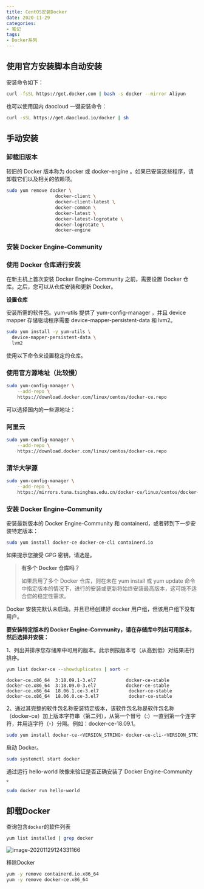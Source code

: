 ```yaml
---
title: CentOS安装Docker
date: 2020-11-29
categories:
- 笔记
tags:
- Docker系列
---
```


## 使用官方安装脚本自动安装

安装命令如下：

```bash
curl -fsSL https://get.docker.com | bash -s docker --mirror Aliyun
```

也可以使用国内 daocloud 一键安装命令：

```bash
curl -sSL https://get.daocloud.io/docker | sh
```



## 手动安装

### 卸载旧版本

较旧的 Docker 版本称为 docker 或 docker-engine 。如果已安装这些程序，请卸载它们以及相关的依赖项。

```bash
sudo yum remove docker \
                  docker-client \
                  docker-client-latest \
                  docker-common \
                  docker-latest \
                  docker-latest-logrotate \
                  docker-logrotate \
                  docker-engine
```

### 安装 Docker Engine-Community

### 使用 Docker 仓库进行安装

在新主机上首次安装 Docker Engine-Community 之前，需要设置 Docker 仓库。之后，您可以从仓库安装和更新 Docker。

**设置仓库**

安装所需的软件包。yum-utils 提供了 yum-config-manager ，并且 device mapper 存储驱动程序需要 device-mapper-persistent-data 和 lvm2。

```bash
sudo yum install -y yum-utils \
  device-mapper-persistent-data \
  lvm2
```



使用以下命令来设置稳定的仓库。

### 使用官方源地址（比较慢）

```bash
sudo yum-config-manager \
    --add-repo \
    https://download.docker.com/linux/centos/docker-ce.repo
```



可以选择国内的一些源地址：

### 阿里云

```bash
sudo yum-config-manager \
    --add-repo \
    https://download.docker.com/linux/centos/docker-ce.repo
```



### 清华大学源

```bash
sudo yum-config-manager \
    --add-repo \
    https://mirrors.tuna.tsinghua.edu.cn/docker-ce/linux/centos/docker-ce.repo
```



### 安装 Docker Engine-Community

安装最新版本的 Docker Engine-Community 和 containerd，或者转到下一步安装特定版本：

```bash
sudo yum install docker-ce docker-ce-cli containerd.io
```

如果提示您接受 GPG 密钥，请选是。

> **有多个 Docker 仓库吗？**
>
> 如果启用了多个 Docker 仓库，则在未在 yum install 或 yum update 命令中指定版本的情况下，进行的安装或更新将始终安装最高版本，这可能不适合您的稳定性需求。

Docker 安装完默认未启动。并且已经创建好 docker 用户组，但该用户组下没有用户。

**要安装特定版本的 Docker Engine-Community，请在存储库中列出可用版本，然后选择并安装：**

1、列出并排序您存储库中可用的版本。此示例按版本号（从高到低）对结果进行排序。

```bash
yum list docker-ce --showduplicates | sort -r
```

```
docker-ce.x86_64  3:18.09.1-3.el7           docker-ce-stable
docker-ce.x86_64  3:18.09.0-3.el7           docker-ce-stable
docker-ce.x86_64  18.06.1.ce-3.el7           docker-ce-stable
docker-ce.x86_64  18.06.0.ce-3.el7           docker-ce-stable
```

2、通过其完整的软件包名称安装特定版本，该软件包名称是软件包名称（docker-ce）加上版本字符串（第二列），从第一个冒号（:）一直到第一个连字符，并用连字符（-）分隔。例如：docker-ce-18.09.1。

```bash
sudo yum install docker-ce-<VERSION_STRING> docker-ce-cli-<VERSION_STRING> containerd.io
```



启动 Docker。

```bash
sudo systemctl start docker
```

通过运行 hello-world 映像来验证是否正确安装了 Docker Engine-Community 。

```bash
sudo docker run hello-world
```



## 卸载Docker

查询包含`docker`的软件列表

```bash
yum list installed | grep docker
```

![image-20201129124331166](https://images.shiguangping.com//imgs/20201129124331.png)

移除Docker

```bash
yum -y remove containerd.io.x86_64
yum -y remove docker-ce.x86_64
```

